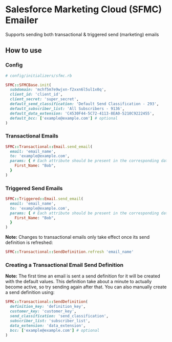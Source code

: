 # Salesforce Marketing Cloud (SFMC) Emailer
Supports sending both transactional & triggered send (marketing) emails

## How to use
### Config
```ruby
# config/initializers/sfmc.rb

SFMC::SFMCBase.init(
  subdomain: 'mchf5m7e9wjxn-f2xxn6l5ul1x0q',
  client_id: 'client_id',
  client_secret: 'super_secret',
  default_send_classification: 'Default Send Classification - 293',
  default_subscriber_list: 'All Subscribers - 9136',
  default_data_extension: 'C4530F44-5C72-4113-8EA0-5210C9222455',
  default_bcc: ['example@example.com'] # optional
)
```

### Transactional Emails

```ruby
SFMC::Transactional::Email.send_email(
  email: 'email_name',
  to: 'example@example.com',
  params: { # Each attribute should be present in the corresponding data extension in SFMC
    First_Name: "Bob",
  }
)
```

### Triggered Send Emails

```ruby
SFMC::Triggered::Email.send_email(
  email: 'email_name',
  to: 'example@example.com',
  params: { # Each attribute should be present in the corresponding data extension in SFMC
    First_Name: "Bob",
  }
)
```

<b>Note:</b> Changes to transactional emails only take effect once its send definition is refreshed:
```ruby
SFMC::Transactional::SendDefinition.refresh 'email_name'
```

### Creating a Transactional Email Send Definition
<b>Note:</b> The first time an email is sent a send definition for it will be created with the default values. This definition take about a minute to actually become active, so try sending again after that. You can also manually create a send definition using:
```ruby
SFMC::Transactional::SendDefinition(
  definition_key: 'definition_key', 
  customer_key: 'customer_key', 
  send_classification: 'send_classification', 
  subscriber_list: 'subscriber_list', 
  data_extension: 'data_extension', 
  bcc: ['example@example.com'] # optional
)
```